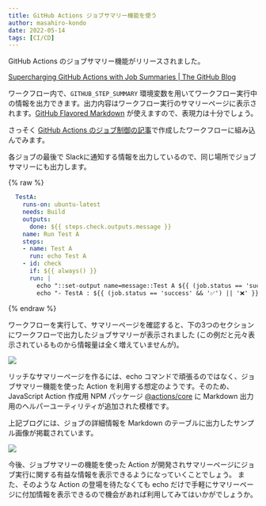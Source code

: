 ```yaml
---
title: GitHub Actions ジョブサマリー機能を使う
author: masahiro-kondo
date: 2022-05-14
tags: [CI/CD]
---
```


GitHub Actions のジョブサマリー機能がリリースされました。

[Supercharging GitHub Actions with Job Summaries | The GitHub Blog](https://github.blog/2022-05-09-supercharging-github-actions-with-job-summaries/)

ワークフロー内で、`GITHUB_STEP_SUMMARY` 環境変数を用いてワークフロー実行中の情報を出力できます。出力内容はワークフロー実行のサマリーページに表示されます。[GitHub Flavored Markdown](https://github.github.com/gfm/) が使えますので、表現力は十分でしょう。

さっそく [GitHub Actions のジョブ制御の記事](/blogs/2022/02/20/job-control-in-github-actions)で作成したワークフローに組み込んでみます。

各ジョブの最後で Slackに通知する情報を出力しているので、同じ場所でジョブサマリーにも出力します。

{% raw %}
```yaml
  TestA:
    runs-on: ubuntu-latest
    needs: Build
    outputs:
      done: ${{ steps.check.outputs.message }}
    name: Run Test A
    steps:
    - name: Test A
      run: echo Test A
    - id: check
      if: ${{ always() }}
      run: |
        echo "::set-output name=message::Test A ${{ (job.status == 'success' && '✅') || '❌' }}"
        echo "- TestA : ${{ (job.status == 'success' && '✅') || '❌' }}" >> $GITHUB_STEP_SUMMARY
```
{% endraw %}

ワークフローを実行して、サマリーページを確認すると、下の3つのセクションにワークフローで出力したジョブサマリーが表示されました (この例だと元々表示されているものから情報量は全く増えていませんが)。

![](https://i.gyazo.com/b70cc89903aa60c2c449b4bf45ffc010.png)

リッチなサマリーページを作るには、echo コマンドで頑張るのではなく、ジョブサマリー機能を使った Action を利用する想定のようです。そのため、JavaScript Action 作成用 NPM パッケージ [@actions/core](https://www.npmjs.com/package/@actions/core) に Markdown 出力用のヘルパーユーティリティが追加された模様です。

上記ブログには、ジョブの詳細情報を Markdown のテーブルに出力したサンプル画像が掲載されています。

![](https://github.blog/wp-content/uploads/2022/05/image-3.png)

今後、ジョブサマリーの機能を使った Action が開発されサマリーページにジョブ実行に関する有益な情報を表示できるようになっていくことでしょう。
また、そのような Action の登場を待たなくても echo だけで手軽にサマリーページに付加情報を表示できるので機会があれば利用してみてはいかがでしょうか。
